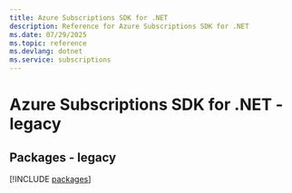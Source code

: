 ```yaml
---
title: Azure Subscriptions SDK for .NET
description: Reference for Azure Subscriptions SDK for .NET
ms.date: 07/29/2025
ms.topic: reference
ms.devlang: dotnet
ms.service: subscriptions
---
```

# Azure Subscriptions SDK for .NET - legacy
## Packages - legacy
[!INCLUDE [packages](subscriptions-index.md)]